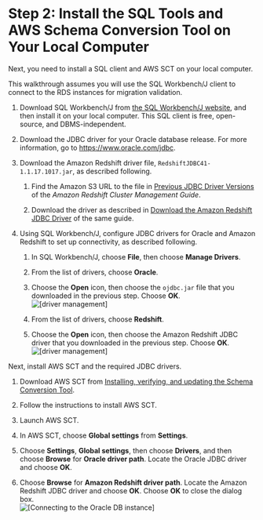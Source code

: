 # Step 2: Install the SQL Tools and AWS Schema Conversion Tool on Your Local Computer<a name="chap-rdsoracle2redshift.steps.installsct"></a>

Next, you need to install a SQL client and AWS SCT on your local computer\.

This walkthrough assumes you will use the SQL Workbench/J client to connect to the RDS instances for migration validation\.

1. Download SQL Workbench/J from [the SQL Workbench/J website](http://www.sql-workbench.net/downloads.html), and then install it on your local computer\. This SQL client is free, open\-source, and DBMS\-independent\.

1. Download the JDBC driver for your Oracle database release\. For more information, go to [https://www\.oracle\.com/jdbc](https://www.oracle.com/jdbc)\.

1. Download the Amazon Redshift driver file, `RedshiftJDBC41-1.1.17.1017.jar`, as described following\.

   1. Find the Amazon S3 URL to the file in [Previous JDBC Driver Versions](https://docs.aws.amazon.com/redshift/latest/mgmt/jdbc-previous-versions.html) of the *Amazon Redshift Cluster Management Guide*\.

   1. Download the driver as described in [Download the Amazon Redshift JDBC Driver](https://docs.aws.amazon.com/redshift/latest/mgmt/configure-jdbc-connection.html#download-jdbc-driver) of the same guide\.

1. Using SQL Workbench/J, configure JDBC drivers for Oracle and Amazon Redshift to set up connectivity, as described following\.

   1. In SQL Workbench/J, choose **File**, then choose **Manage Drivers**\.

   1. From the list of drivers, choose **Oracle**\.

   1. Choose the **Open** icon, then choose the `ojdbc.jar` file that you downloaded in the previous step\. Choose **OK**\.  
![\[driver management\]](http://docs.aws.amazon.com/dms/latest/sbs/images/sbs-rdsor2redshift7.png)

   1. From the list of drivers, choose **Redshift**\.

   1. Choose the **Open** icon, then choose the Amazon Redshift JDBC driver that you downloaded in the previous step\. Choose **OK**\.  
![\[driver management\]](http://docs.aws.amazon.com/dms/latest/sbs/images/sbs-rdsor2redshift8.png)

Next, install AWS SCT and the required JDBC drivers\.

1. Download AWS SCT from [Installing, verifying, and updating the Schema Conversion Tool](https://docs.aws.amazon.com/SchemaConversionTool/latest/userguide/CHAP_Installing.html)\.

1. Follow the instructions to install AWS SCT\.

1. Launch AWS SCT\.

1. In AWS SCT, choose **Global settings** from **Settings**\.

1. Choose **Settings**, **Global settings**, then choose **Drivers**, and then choose **Browse** for **Oracle driver path**\. Locate the Oracle JDBC driver and choose **OK**\.

1. Choose **Browse** for **Amazon Redshift driver path**\. Locate the Amazon Redshift JDBC driver and choose **OK**\. Choose **OK** to close the dialog box\.  
![\[Connecting to the Oracle DB instance\]](http://docs.aws.amazon.com/dms/latest/sbs/images/sct-drivers.png)